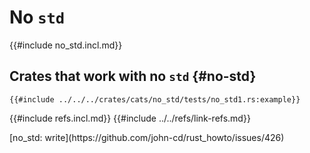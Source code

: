 # No `std`

{{#include no_std.incl.md}}

## Crates that work with no `std` {#no-std}

```rust,editable
{{#include ../../../crates/cats/no_std/tests/no_std1.rs:example}}
```

{{#include refs.incl.md}}
{{#include ../../refs/link-refs.md}}

<div class="hidden">
[no_std: write](https://github.com/john-cd/rust_howto/issues/426)
</div>
